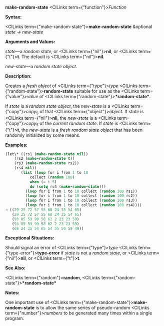 **make-random-state** <ClLinks  term={"function"}><i>Function</i></ClLinks> 



**Syntax:** 



<ClLinks  term={"make-random-state"}><b>make-random-state</b></ClLinks> &amp;optional *state → new-state* 



**Arguments and Values:** 



*state*—a *random state*, or <ClLinks  term={"nil"}><b>nil</b></ClLinks>, or <ClLinks  term={"t"}><b>t</b></ClLinks>. The default is <ClLinks  term={"nil"}><b>nil</b></ClLinks>. 



*new-state*—a *random state object*. 



**Description:** 



Creates a *fresh object* of <ClLinks  term={"type"}><i>type</i></ClLinks> <ClLinks  term={"random-state"}><b>random-state</b></ClLinks> suitable for use as the <ClLinks  term={"value"}><i>value</i></ClLinks> of <ClLinks  term={"random-state"}><b>\*random-state\*</b></ClLinks>. 



If *state* is a *random state object*, the *new-state* is a <ClLinks  term={"copy"}><i>copy</i></ClLinks><sub>5</sub> of that <ClLinks  term={"object"}><i>object</i></ClLinks>. If *state* is <ClLinks  term={"nil"}><b>nil</b></ClLinks>, the *new-state* is a <ClLinks  term={"copy"}><i>copy</i></ClLinks><sub>5</sub> of the *current random state*. If *state* is <ClLinks  term={"t"}><b>t</b></ClLinks>, the *new-state* is a *fresh random state object* that has been randomly initialized by some means. 



**Examples:**
```lisp
(let\* ((rs1 (make-random-state nil)) 
	(rs2 (make-random-state t)) 
	(rs3 (make-random-state rs2)) 
	(rs4 nil)) 
       (list (loop for i from 1 to 10 
		   collect (random 100) 
		   when (= i 5) 
		   do (setq rs4 (make-random-state))) 
	     (loop for i from 1 to 10 collect (random 100 rs1)) 
	     (loop for i from 1 to 10 collect (random 100 rs2)) 
	     (loop for i from 1 to 10 collect (random 100 rs3)) 
	     (loop for i from 1 to 10 collect (random 100 rs4)))) 
→ ((29 25 72 57 55 68 24 35 54 65) 
   (29 25 72 57 55 68 24 35 54 65) 
   (93 85 53 99 58 62 2 23 23 59) 
   (93 85 53 99 58 62 2 23 23 59) 
   (68 24 35 54 65 54 55 50 59 49)) 
```
**Exceptional Situations:** 



Should signal an error of <ClLinks  term={"type"}><i>type</i></ClLinks> <ClLinks  term={"type-error"}><b>type-error</b></ClLinks> if *state* is not a *random state*, or <ClLinks  term={"nil"}><b>nil</b></ClLinks>, or <ClLinks  term={"t"}><b>t</b></ClLinks>. 



**See Also:** 



<ClLinks  term={"random"}><b>random</b></ClLinks>, <ClLinks  term={"random-state"}><b>\*random-state\*</b></ClLinks> 







 



 



**Notes:** 



One important use of <ClLinks  term={"make-random-state"}><b>make-random-state</b></ClLinks> is to allow the same series of pseudo-random <ClLinks  term={"number"}><i>numbers</i></ClLinks> to be generated many times within a single program. 




